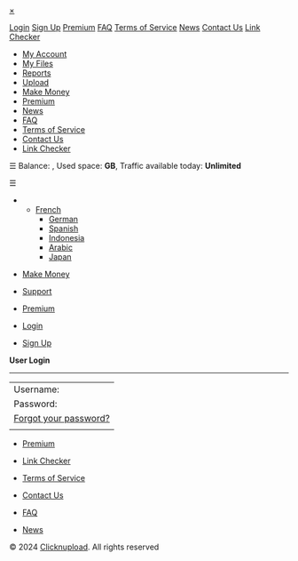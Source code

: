 [×](javascript:void(0))

[Login](https://clicknupload.click/login.html) [Sign Up](https://clicknupload.click/register.html) [Premium](https://clicknupload.click/premium.html) [FAQ](https://clicknupload.click/faq.html) [Terms of Service](https://clicknupload.click/tos.html) [News](https://clicknupload.click/?op=news) [Contact Us](https://clicknupload.click/contact.html) [Link Checker](https://clicknupload.click/?op=check_files)

* [My Account](https://clicknupload.click/?op=my_account)
* [My Files](https://clicknupload.click/?op=my_files)
* [Reports](https://clicknupload.click/?op=my_reports)
* [Upload](https://clicknupload.click/?op=upload_form)
* [Make Money](https://clicknupload.click/make_money.html)
* [Premium](https://clicknupload.click/?op=payments)
* [News](https://clicknupload.click/?op=news)
* [FAQ](https://clicknupload.click/faq.html)
* [Terms of Service](https://clicknupload.click/tos.html)
* [Contact Us](https://clicknupload.click/contact.html)
* [Link Checker](https://clicknupload.click/?op=check_files)

☰ Balance: , Used space: **GB**, Traffic available today: **Unlimited**

☰

* * [French](https://clicknupload.click/?op=change_lang&lang=french)
    * [German](https://clicknupload.click/?op=change_lang&lang=german)
    * [Spanish](https://clicknupload.click/?op=change_lang&lang=spanish)
    * [Indonesia](https://clicknupload.click/?op=change_lang&lang=indonesia)
    * [Arabic](https://clicknupload.click/?op=change_lang&lang=arabic)
    * [Japan](https://clicknupload.click/?op=change_lang&lang=japan)

* [Make Money](https://clicknupload.click/make_money.html)
* [Support](https://clicknupload.click/contact.html)
* [Premium](https://clicknupload.click/?op=payments)
* [Login](https://clicknupload.click/login.html)
* [Sign Up](https://clicknupload.click/register.html)

  
  
  

**User Login**


------------------

  

   

|     |
| --- |
| Username: |
| Password: |
| [Forgot your password?](https://clicknupload.click/forgotpass.html) |
|     |

* [Premium](https://clicknupload.click/premium.html)
* [Link Checker](https://clicknupload.click/?op=check_files)

* [Terms of Service](https://clicknupload.click/tos.html)
* [Contact Us](https://clicknupload.click/contact.html)

* [FAQ](https://clicknupload.click/faq.html)
* [News](https://clicknupload.click/?op=news)

© 2024 [Clicknupload](https://clicknupload.click/). All rights reserved